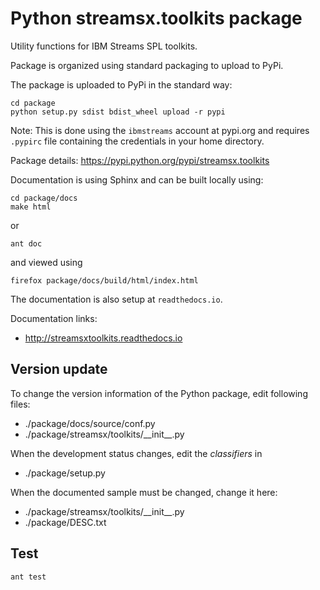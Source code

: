 # Python streamsx.toolkits package

Utility functions for IBM Streams SPL toolkits.

Package is organized using standard packaging to upload to PyPi.

The package is uploaded to PyPi in the standard way:
```
cd package
python setup.py sdist bdist_wheel upload -r pypi
```
Note: This is done using the `ibmstreams` account at pypi.org and requires `.pypirc` file containing the credentials in your home directory.

Package details: https://pypi.python.org/pypi/streamsx.toolkits

Documentation is using Sphinx and can be built locally using:
```
cd package/docs
make html
```

or

    ant doc

and viewed using
```
firefox package/docs/build/html/index.html
```

The documentation is also setup at `readthedocs.io`.

Documentation links:
* http://streamsxtoolkits.readthedocs.io

## Version update

To change the version information of the Python package, edit following files:

- ./package/docs/source/conf.py
- ./package/streamsx/toolkits/\_\_init\_\_.py

When the development status changes, edit the *classifiers* in

- ./package/setup.py

When the documented sample must be changed, change it here:

- ./package/streamsx/toolkits/\_\_init\_\_.py
- ./package/DESC.txt

## Test

    ant test


